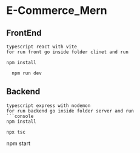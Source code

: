 # E-Commerce_Mern


## FrontEnd 
    typescript react with vite 
    for run front go inside folder clinet and run 
  ```console
  npm install

    npm run dev
```


## Backend
    typescript express with nodemon
    for run backend go inside folder server and run 
    ```console
    npm install

    npx tsc

npm start
```
